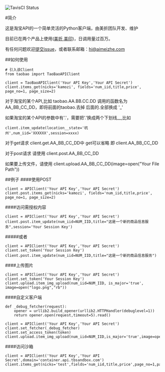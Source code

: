 
![TavisCI Status](https://travis-ci.org/sempr/taobaopy.svg?branch=master)

#简介

这是淘宝API的一个简单灵活的Python客户端，由美折团队开发、维护

目前已在两个产品上使用([美折](http://fuwu.taobao.com/serv/detail.htm?service_id=11496&tracelog=pythonsdk),[美印](http://fuwu.taobao.com/serv/detail.htm?service_id=15665&tracelog=pythonsdk))，日调用量过百万。

有任何问题欢迎[提交issue](https://bitbucket.org/sempr/taobaopy/issues/new)，或者联系邮箱：<hi@aimeizhe.com>

##如何使用

	# 引入该Client
	from taobao import TaoBaoAPIClient

	client = TaoBaoAPIClient('Your API Key','Your API Secret')
	client.items_get(nicks='kamozi', fields='num_iid,title,price', page_no=1, page_size=2)

对于淘宝的某个API,比如 taobao.AA.BB.CC.DD 调用的函数名为 AA_BB_CC_DD，即将前面的taobao.去掉 后面的.全部换成 '_'

如果淘宝的某个API的参数中有'.'，需要把'.'换成两个下划线__,比如

    client.item_update(location__state='杭州',num_iid='XXXXXX',session=xxxx)

对于get请求 client.get.AA_BB_CC_DD中 get可以省略 即 client.AA_BB_CC_DD

对于post请求 请使用 client.post.AA_BB_CC_DD

如果要上传文件，请使用 client.upload.AA_BB_CC_DD(image=open("Your File Path"))

##例子
####使用POST

	client = APIClient('Your API Key','Your API Secret')
	client.post.items_get(nicks='kamozi', fields='num_iid,title,price', page_no=1, page_size=2)


####访问需授权内容

	client = APIClient('Your API Key','Your API Secret')
	client.post.item_update(num_iid=NUM_IID,title="这是一个新的商品信息服务",session='Your Session Key')


#####或者

	client = APIClient('Your API Key','Your API Secret')
	client.set_token('Your Session Key')
	client.post.item_update(num_iid=NUM_IID,title="这是一个新的商品信息服务")

####上传图片

	client = APIClient('Your API Key','Your API Secret')
	client.set_token('Your Session Key')
	client.upload.item_img_upload(num_iid=NUM_IID, is_major='true', image=open("logo.png","rb"))


####自定义客户端

	def _debug_fetcher(request):
	    opener = urllib2.build_opener(urllib2.HTTPHandler(debuglevel=1))
	    return opener.open(request,timeout=5).read()

	client = APIClient('Your API Key','Your API Secret')
	client.set_fetcher(_debug_fetcher)
	client.set_access_token(token)
	client.upload.item_img_upload(num_iid=NUM_IID,is_major='true',image=open("logo.png","rb"))

####访问沙箱

	client = APIClient('Your API Key','Your API Secret',domain='container.api.tbsandbox.com')
	client.items_get(nicks='test',fields='num_iid,title,price',page_no=1,page_size=2)

